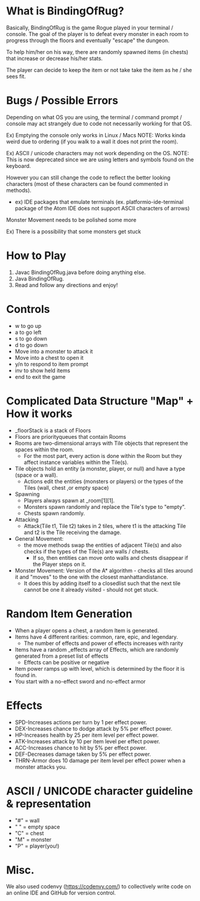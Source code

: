 # What is BindingOfRug?
Basically, BindingOfRug is the game Rogue played in your terminal / console.
The goal of the player is to defeat every monster in each room to progress through the floors and eventually "escape" the dungeon. 

To help him/her on his way, there are randomly spawned items (in chests) that increase or decrease his/her stats. 

The player can decide to keep the item or not take take the item as he / she sees fit.


# Bugs / Possible Errors
Depending on what OS you are using, the terminal / command prompt / console may act strangely due to code not necessarily working for that OS.

Ex) Emptying the console only works in Linux / Macs
NOTE: Works kinda weird due to ordering (if you walk to a wall it does not print the room).

Ex) ASCII / unicode characters may not work depending on the OS. 
NOTE: This is now deprecated since we are using letters and symbols found on the keyboard. 

However you can still change the code to reflect the better looking characters (most of these characters can be found commented in methods).

- ex) IDE packages that emulate terminals (ex. platformio-ide-terminal package of the Atom IDE does not support ASCII characters of arrows)

Monster Movement needs to be polished some more 

  Ex) There is a possibility that some monsters get stuck 
  
# How to Play
1. Javac BindingOfRug.java before doing anything else.
2. Java BindingOfRug.
3. Read and follow any directions and enjoy!

# Controls
- w to go up
- a to go left
- s to go down
- d to go down
- Move into a monster to attack it
- Move into a chest to open it
- y/n to respond to item prompt
- inv to show held items
- end to exit the game

# Complicated Data Structure "Map" + How it works
- _floorStack is a stack of Floors
- Floors are priorityqueues that contain Rooms
- Rooms are two-dimensional arrays with Tile objects that represent the spaces within the room.
  - For the most part, every action is done within the Room but they affect instance variables within the Tile(s).
- Tile objects hold an entity (a monster, player, or null) and have a type (space or a wall).
   - Actions edit the entities (monsters or players) or the types of the Tiles (wall, chest ,or empty space)
- Spawning
  - Players always spawn at _room[1][1]. 
  - Monsters spawn randomly and replace the Tile's type to "empty". 
  - Chests spawn randomly.
- Attacking
  - Attack(Tile t1, Tile t2) takes in 2 tiles, where t1 is the attacking Tile and t2 is the Tile receiving the damage.
- General Movement:
  - the move methods swap the entities of adjacent Tile(s) and also checks if the types of the Tile(s) are walls / chests.
    - If so, then entities can move onto walls and chests disappear if the Player steps on it.
- Monster Movement: 
  Version of the A* algorithm - checks all tiles around it and "moves" to the one with the closest manhattandistance. 
   - It does this by adding itself to a closedlist such that the next tile cannot be one it already visited - should not get stuck.
   
# Random Item Generation
- When a player opens a chest, a random Item is generated.
- Items have 4 different rarities: common, rare, epic, and legendary.
  - The number of effects and power of effects increases with rarity
- Items have a random _effects array of Effects, which are randomly generated from a preset list of effects
  - Effects can be positive or negative
- Item power ramps up with level, which is determined by the floor it is found in.
- You start with a no-effect sword and no-effect armor

# Effects
- SPD-Increases actions per turn by 1 per effect power.
- DEX-Increases chance to dodge attack by 5% per effect power.
- HP-Increases health by 25 per item level per effect power.
- ATK-Increases attack by 10 per item level per effect power.
- ACC-Increases chance to hit by 5% per effect power.
- DEF-Decreases damage taken by 5% per effect power.
- THRN-Armor does 10 damage per item level per effect power when a monster attacks you.

# ASCII / UNICODE character guideline & representation
- \"#" = wall
- " " = empty space
- "C" = chest
- "M" = monster
- "P" = player(you!)

# Misc. 
We also used codenvy (https://codenvy.com/) to collectively write code on an online IDE and GitHub for version control.
